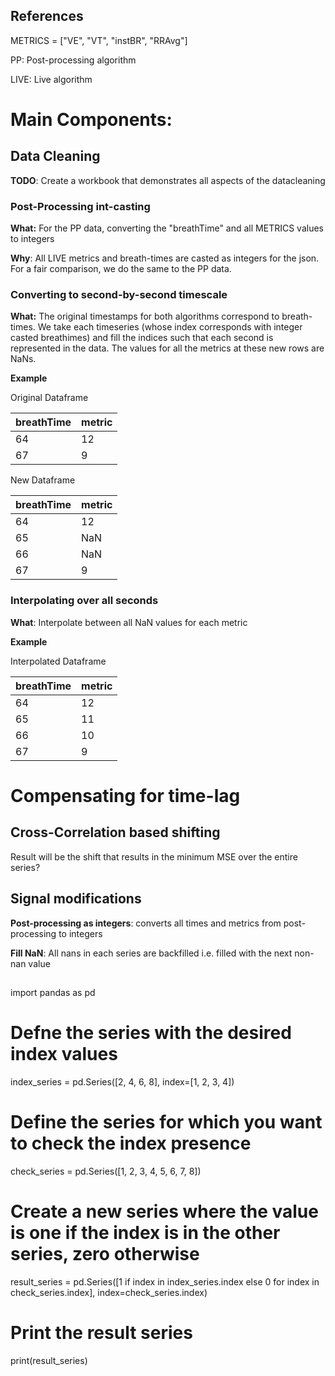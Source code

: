 ## References

METRICS = ["VE", "VT", "instBR", "RRAvg"]

PP: Post-processing algorithm

LIVE: Live algorithm

# Main Components:

## Data Cleaning

**TODO**: Create a workbook that demonstrates all aspects of the datacleaning

### Post-Processing int-casting

**What:** For the PP data, converting the "breathTime" and all METRICS values to integers

**Why**: All LIVE metrics and breath-times are casted as integers for the json.  For a fair comparison, we do the same to the PP data.

### Converting to second-by-second timescale

**What:** The original timestamps for both algorithms correspond to breath-times. We take each timeseries (whose index corresponds with integer casted breathimes) and fill the indices such that each second is represented in the data.  The values for all the metrics at these new rows are NaNs.

**Example**

Original Dataframe


| breathTime | metric |
| ---------- | ------ |
| 64         | 12     |
| 67         | 9      |

New Dataframe


| breathTime | metric |
| ---------- | ------ |
| 64         | 12     |
| 65         | NaN    |
| 66         | NaN    |
| 67         | 9      |


### Interpolating over all seconds

**What**: Interpolate between all NaN values for each metric

**Example**

Interpolated Dataframe

| breathTime | metric |
| ---------- |--------|
| 64         | 12     |
| 65         | 11     |
| 66         | 10     |
| 67         | 9      |




# Compensating for time-lag

## Cross-Correlation based shifting

Result will be the shift that results in the minimum MSE over the entire series?

## Signal modifications

**Post-processing as integers**: converts all times and metrics from post-processing to integers

**Fill NaN**: All nans in each series are backfilled i.e. filled with the next non-nan value

## 

import pandas as pd

# Defne the series with the desired index values

index_series = pd.Series([2, 4, 6, 8], index=[1, 2, 3, 4])

# Define the series for which you want to check the index presence

check_series = pd.Series([1, 2, 3, 4, 5, 6, 7, 8])

# Create a new series where the value is one if the index is in the other series, zero otherwise

result_series = pd.Series([1 if index in index_series.index else 0 for index in check_series.index], index=check_series.index)

# Print the result series

print(result_series)
